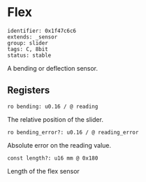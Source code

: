# Flex

    identifier: 0x1f47c6c6
    extends: _sensor
    group: slider
    tags: C, 8bit
    status: stable

A bending or deflection sensor.

## Registers

    ro bending: u0.16 / @ reading

The relative position of the slider.

    ro bending_error?: u0.16 / @ reading_error

Absolute error on the reading value.

    const length?: u16 mm @ 0x180

Length of the flex sensor